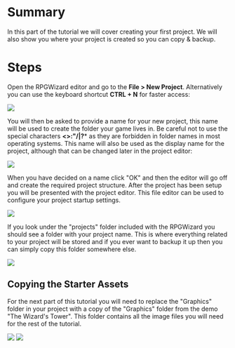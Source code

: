 # Summary
In this part of the tutorial we will cover creating your first project. We will also show you where your project is created so you can copy & backup.

# Steps
Open the RPGWizard editor and go to the **File > New Project**. Alternatively you can use the keyboard shortcut **CTRL + N** for faster access:

![](images/my_first_game/01_new_project/images/1.png)

You will then be asked to provide a name for your new project, this name will be used to create the folder your game lives in. Be careful not to use the special characters **<>:"/\|?*** as they are forbidden in folder names in most operating systems. This name will also be used as the display name for the project, although that can be changed later in the project editor:

![](images/my_first_game/01_new_project/images/2.png)

When you have decided on a name click "OK" and then the editor will go off and create the required project structure. After the project has been setup you will be presented with the project editor. This file editor can be used to configure your project startup settings.

![](images/my_first_game/01_new_project/images/3.png)

If you look under the "projects" folder included with the RPGWizard you should see a folder with your project name. This is where everything related to your project will be stored and if you ever want to backup it up then you can simply copy this folder somewhere else.

![](images/my_first_game/01_new_project/images/4.png)

## Copying the Starter Assets
For the next part of this tutorial you will need to replace the "Graphics" folder in your project with a copy of the "Graphics" folder from the demo "The Wizard's Tower". This folder contains all the image files you will need for the rest of the tutorial.

![](images/my_first_game/01_new_project/images/5.png)
![](images/my_first_game/01_new_project/images/6.png)
